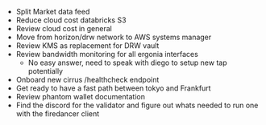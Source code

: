 - Split Market data feed
- Reduce cloud cost databricks S3
- Review cloud cost in general
- Move from horizon/drw network to AWS systems manager
- Review KMS as replacement for DRW vault
- Review bandwidth monitoring for all ergonia interfaces
	- No easy answer, need to speak with diego to setup new tap potentially
- Onboard new cirrus /healthcheck endpoint
- Get ready to have a fast path between tokyo and Frankfurt
- Review phantom wallet documentation
- Find the discord for the validator and figure out whats needed to run one with the firedancer client
